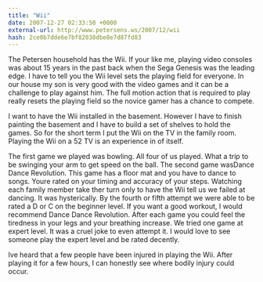 ```yaml
---
title: "Wii"
date: 2007-12-27 02:33:50 +0000
external-url: http://www.petersens.ws/2007/12/wii
hash: 2ce0b7dde6e7bf82038dbe8e7d87fd83
---
```


The Petersen household has the Wii.  If your like me, playing video consoles was about 15 years in the past back when the Sega Genesis was the leading edge.  I have to tell you the Wii level sets the playing field for everyone.  In our house my son is very good with the video games and it can be a challenge to play against him.  The full motion action that is required to play really resets the playing field so the novice gamer has a chance to compete.

I want to have the Wii installed in the basement.  However I have to finish painting the basement and I have to build a set of shelves to hold the games.  So for the short term  I put the Wii on the TV in the family room.  Playing the Wii on a 52 TV is an experience in of itself.

The first game we played was bowling.  All four of us played.  What a trip to be swinging your arm to get speed on the ball.   The second game wasDance Dance Revolution.  This game has a floor mat and you have to dance to songs.  Youre rated on your timing and accuracy of your steps. Watching each family member take ther turn only to have the Wii tell us we failed at dancing.  It was hysterically.  By the fourth or fifth attempt we were able to be rated a D or C on the beginner level.  If you want a good workout, I would recommend Dance Dance Revolution.  After each game you could feel the tiredness in your legs and your breathing increase.  We tried one game at expert level.  It was a cruel joke to even attempt it.   I would love to see someone play the expert level and be rated decently.

Ive heard that a few people have been injured in playing the Wii.  After playing it for a few hours, I can honestly see where bodily injury could occur.
